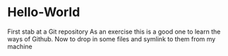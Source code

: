 # Hello-World
First stab at a Git repository
As an exercise this is a good one to learn the ways of Github.
Now to drop in some files and symlink to them from my machine
